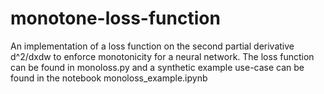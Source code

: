 # monotone-loss-function

An implementation of a loss function on the second partial derivative d^2/dxdw to enforce monotonicity for a neural network.
The loss function can be found in monoloss.py and a synthetic example use-case can be found in the notebook monoloss_example.ipynb
